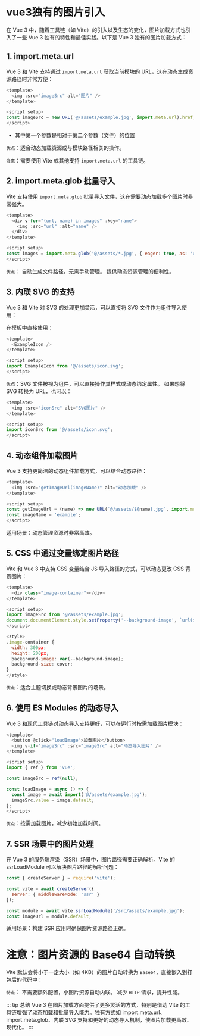 # vue3独有的图片引入

在 Vue 3 中，随着工具链（如 Vite）的引入以及生态的变化，图片加载方式也引入了一些 Vue 3 独有的特性和最佳实践。以下是 Vue 3 独有的图片加载方式：

## 1. import.meta.url

Vue 3 和 Vite 支持通过 `import.meta.url` 获取当前模块的 URL，这在动态生成资源路径时非常方便：

```js
<template>
  <img :src="imageSrc" alt="图片" />
</template>

<script setup>
const imageSrc = new URL('@/assets/example.jpg', import.meta.url).href;
</script>
```

- 其中第一个参数是相对于第二个参数（文件）的位置

`优点`：适合动态加载资源或与模块路径相关的操作。

`注意`：需要使用 Vite 或其他支持 `import.meta.url` 的工具链。

## 2. import.meta.glob 批量导入

Vite 支持使用 `import.meta.glob` 批量导入文件，这在需要动态加载多个图片时非常强大。

```js
<template>
  <div v-for="(url, name) in images" :key="name">
    <img :src="url" :alt="name" />
  </div>
</template>

<script setup>
const images = import.meta.glob('@/assets/*.jpg', { eager: true, as: 'url' });
</script>
```

`优点`：
自动生成文件路径，无需手动管理。
提供动态资源管理的便利性。

## 3. 内联 SVG 的支持

Vue 3 和 Vite 对 SVG 的处理更加灵活，可以直接将 SVG 文件作为组件导入使用：

在模板中直接使用：

```js
<template>
  <ExampleIcon />
</template>

<script setup>
import ExampleIcon from '@/assets/icon.svg';
</script>
```

`优点`：SVG 文件被视为组件，可以直接操作其样式或动态绑定属性。
如果想将 SVG 转换为 URL，也可以：

```js
<template>
  <img :src="iconSrc" alt="SVG图片" />
</template>

<script setup>
import iconSrc from '@/assets/icon.svg';
</script>
```

## 4. 动态组件加载图片

Vue 3 支持更简洁的动态组件加载方式，可以结合动态路径：

```js
<template>
  <img :src="getImageUrl(imageName)" alt="动态加载" />
</template>

<script setup>
const getImageUrl = (name) => new URL(`@/assets/${name}.jpg`, import.meta.url).href;
const imageName = 'example';
</script>
```

适用场景：动态管理资源时非常高效。

## 5. CSS 中通过变量绑定图片路径

Vite 和 Vue 3 中支持 CSS 变量结合 JS 导入路径的方式，可以动态更改 CSS 背景图片：

```js
<template>
  <div class="image-container"></div>
</template>

<script setup>
import imageSrc from '@/assets/example.jpg';
document.documentElement.style.setProperty('--background-image', `url(${imageSrc})`);
</script>

<style>
.image-container {
  width: 300px;
  height: 200px;
  background-image: var(--background-image);
  background-size: cover;
}
</style>
```

`优点`：适合主题切换或动态背景图片的场景。


## 6. 使用 ES Modules 的动态导入

Vue 3 和现代工具链对动态导入支持更好，可以在运行时按需加载图片模块：

```js
<template>
  <button @click="loadImage">加载图片</button>
  <img v-if="imageSrc" :src="imageSrc" alt="动态导入图片" />
</template>

<script setup>
import { ref } from 'vue';

const imageSrc = ref(null);

const loadImage = async () => {
  const image = await import('@/assets/example.jpg');
  imageSrc.value = image.default;
};
</script>
```

`优点`：按需加载图片，减少初始加载时间。

## 7. SSR 场景中的图片处理

在 Vue 3 的服务端渲染（SSR）场景中，图片路径需要正确解析。Vite 的 ssrLoadModule 可以解决图片路径的解析问题：

```js
const { createServer } = require('vite');

const vite = await createServer({
  server: { middlewareMode: 'ssr' }
});

const module = await vite.ssrLoadModule('/src/assets/example.jpg');
const imageUrl = module.default;
```

适用场景：构建 SSR 应用时确保图片资源路径正确。

# 注意：图片资源的 Base64 自动转换

Vite 默认会将小于一定大小（如 4KB）的图片自动转换为 `Base64`，直接嵌入到打包后的代码中：

`特点`：
不需要额外配置，小图片资源自动内联。
减少 `HTTP` 请求，提升性能。


::: tip 总结
Vue 3 在图片加载方面提供了更多灵活的方式，特别是借助 Vite 的工具链增强了动态加载和批量导入能力。独有方式如 import.meta.url、import.meta.glob、内联 SVG 支持和更好的动态导入机制，使图片加载更高效、现代化。
:::
